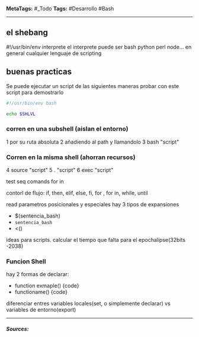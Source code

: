 **MetaTags:** #_Todo
**Tags:** #Desarrollo  #Bash
- - -

## el shebang
#!/usr/bin/env interprete
el interprete puede ser bash python perl node...
en general cualquier lenguaje de scripting

## buenas practicas 

Se puede ejecutar un script de las siguientes maneras
probar con este script para demostrarlo
``` bash
#!/usr/bin/env bash

echo $SHLVL
```
### corren en una subshell (aislan el entorno)
1 por su ruta absoluta
2 añadiendo al path y llamandolo
3 bash "script"

### Corren en la misma shell (ahorran recursos)
4 source "script"
5 . "script"
6 exec "script"

test
seq comands
for in

contorl de flujo:
if, then, elif, else, fi,
for , for in, while, until


read 
parametros posicionales y especiales
 hay 3 tipos de expansiones

- $(sentencia_bash)
- `sentencia_bash`
- <()


ideas para scripts.
calcular el tiempo que falta para el epochalipse(32bits -2038)

### Funcion Shell
hay 2 formas de declarar:
- function exmaple() {code}
- functioname() {code}


diferenciar entres variables locales(set, o simplemente declarar) vs variables de entorno(export)


- - - 
#### ***Sources:***